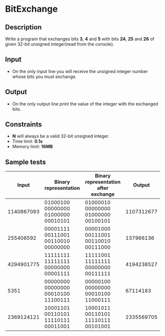 # BitExchange

## Description
Write a program that exchanges bits **3**, **4** and **5** with bits **24**, **25** and **26** of given 32-bit unsigned integer(read from the console).

## Input
- On the only input line you will receive the unsigned integer number whose bits you must exchange.

## Output
- On the only output line print the value of the integer with the exchanged bits.

## Constraints
- **N** will always be a valid 32-bit unsigned integer.
- Time limit: **0.1s**
- Memory limit: **16MB**

## Sample tests

|     Input   |         Binary representation        | Binary representation after exchange |   Output    |
|-------------|--------------------------------------|--------------------------------------|-------------|
| 1140867093  | 01000100 00000000 01000000 00010101  | 01000010 00000000 01000000 00100101  | 1107312677  |
| 255406592   | 00001111 00111001 00110010 00000000  | 00001000 00111001 00110010 00111000  | 137966136   |
| 4294901775  | 11111111 11111111 00000000 00001111  | 11111001 11111111 00000000 00111111  | 4194238527  |
| 5351        | 00000000 00000000 00010100 11100111  | 00000100 00000000 00010100 11000111  | 67114183    |
| 2369124121  | 10001101 00110101 11110111 00011001  | 10001011 00110101 11110111 00101001  | 2335569705  |

